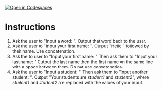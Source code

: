 [![Open in Codespaces](https://classroom.github.com/assets/launch-codespace-2972f46106e565e64193e422d61a12cf1da4916b45550586e14ef0a7c637dd04.svg)](https://classroom.github.com/open-in-codespaces?assignment_repo_id=16962578)
# Instructions  

1. Ask the user to "Input a word: ".  Output that word back to the user.
2. Ask the user to "Input your first name: ".  Output "Hello " followed by their name.  Use concatenation.
3. Ask the to user to "Input your first name: "  Then ask them to "Input your last name: "  Output the last name then the first name on the same line with a space between them.  Do not use concatenation.
4. Ask the user to "Input a student: ".  Then ask them to "Input another student: ".  Output "Your students are _student1_ and _student2_", where _student1_ and _student2_ are replaced with the values of your input.
